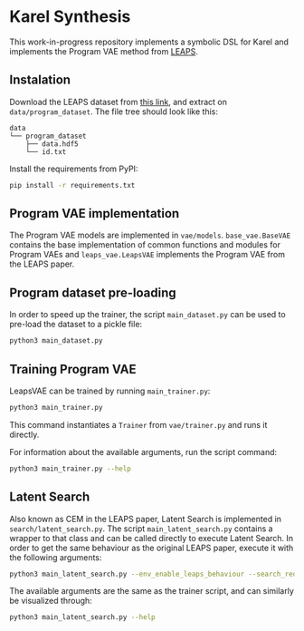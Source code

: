 # Karel Synthesis

This work-in-progress repository implements a symbolic DSL for Karel and implements the Program VAE method from [LEAPS](https://clvrai.github.io/leaps/).

## Instalation

Download the LEAPS dataset from [this link](https://drive.google.com/drive/folders/1CM4_1zBAXgztPX6n_D6HmavYujZSfdV4), and extract on `data/program_dataset`. The file tree should look like this:

```
data
└── program_dataset
    ├── data.hdf5
    └── id.txt
```

Install the requirements from PyPI:

```bash
pip install -r requirements.txt
```

## Program VAE implementation

The Program VAE models are implemented in `vae/models`. `base_vae.BaseVAE` contains the base implementation of common functions and modules for Program VAEs and `leaps_vae.LeapsVAE` implements the Program VAE from the LEAPS paper.

## Program dataset pre-loading

In order to speed up the trainer, the script `main_dataset.py` can be used to pre-load the dataset to a pickle file:

```bash
python3 main_dataset.py
```

## Training Program VAE

LeapsVAE can be trained by running `main_trainer.py`:

```bash
python3 main_trainer.py
```

This command instantiates a `Trainer` from `vae/trainer.py` and runs it directly.

For information about the available arguments, run the script command:

```bash
python3 main_trainer.py --help
```

## Latent Search

Also known as CEM in the LEAPS paper, Latent Search is implemented in `search/latent_search.py`. The script `main_latent_search.py` contains a wrapper to that class and can be called directly to execute Latent Search. In order to get the same behaviour as the original LEAPS paper, execute it with the following arguments:

```bash
python3 main_latent_search.py --env_enable_leaps_behaviour --search_reduce_to_mean
```

The available arguments are the same as the trainer script, and can similarly be visualized through:

```bash
python3 main_latent_search.py --help
```